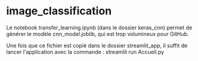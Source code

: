 # image_classification

Le notebook transfer_learning.ipynb (dans le dossier keras_cnn) permet de générer le modèle cnn_model.joblib, qui est trop volumineux pour GitHub.

Une fois que ce fichier est copié dans le dossier streamlit_app, il suffit de lancer l'application avec la commande :
streamlit run Accueil.py
